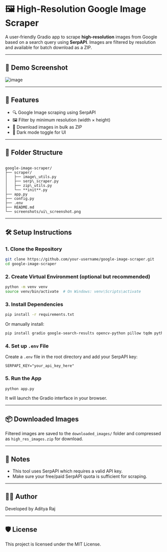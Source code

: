 
# 🖼️ High-Resolution Google Image Scraper

A user-friendly Gradio app to scrape **high-resolution** images from Google based on a search query using **SerpAPI**. Images are filtered by resolution and available for batch download as a ZIP.

---

## 📸 Demo Screenshot

![image](https://github.com/user-attachments/assets/ed8d766f-de35-4a54-b1ea-24e85cee1166)


---

## 🚀 Features

- 🔍 Google Image scraping using SerpAPI
- 🖼️ Filter by minimum resolution (width × height)
- 💾 Download images in bulk as ZIP
- 🌙 Dark mode toggle for UI

---

## 📁 Folder Structure

```

google-image-scraper/
├── scraper/
│   ├── image\_utils.py
│   ├── serp\_scraper.py
│   ├── zip\_utils.py
│   └── **init**.py
├── app.py
├── config.py
├── .env
├── README.md
└── screenshots/ui\_screenshot.png

````

---

## 🛠️ Setup Instructions

### 1. Clone the Repository

```bash
git clone https://github.com/your-username/google-image-scraper.git
cd google-image-scraper
````

### 2. Create Virtual Environment (optional but recommended)

```bash
python -m venv venv
source venv/bin/activate  # On Windows: venv\Scripts\activate
```

### 3. Install Dependencies

```bash
pip install -r requirements.txt
```

Or manually install:

```bash
pip install gradio google-search-results opencv-python pillow tqdm python-dotenv
```

### 4. Set up `.env` File

Create a `.env` file in the root directory and add your SerpAPI key:

```env
SERPAPI_KEY="your_api_key_here"
```

### 5. Run the App

```bash
python app.py
```

It will launch the Gradio interface in your browser.

---

## 📦 Downloaded Images

Filtered images are saved to the `downloaded_images/` folder and compressed as `high_res_images.zip` for download.

---

## 📌 Notes

* This tool uses SerpAPI which requires a valid API key.
* Make sure your free/paid SerpAPI quota is sufficient for scraping.

---

## 🧑‍💻 Author

Developed by Aditya Raj

---

## 🛡️ License

This project is licensed under the MIT License.

